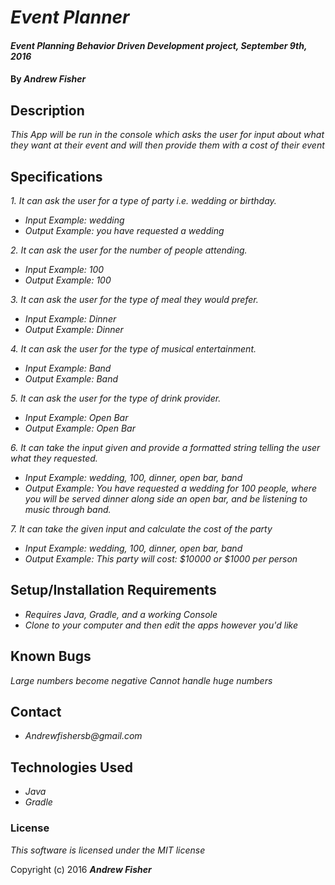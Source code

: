 # _Event Planner_

#### _Event Planning Behavior Driven Development project, September 9th, 2016_

#### By _**Andrew Fisher**_

## Description

_This App will be run in the console which asks the user for input about what they want at their event and will then provide them with a cost of their event_

## Specifications

_1. It can ask the user for a type of party i.e. wedding or birthday._
* _Input Example: wedding_
* _Output Example: you have requested a wedding_

_2. It can ask the user for the number of people attending._
* _Input Example: 100_
* _Output Example: 100_

_3. It can ask the user for the type of meal they would prefer._
* _Input Example: Dinner_
* _Output Example: Dinner_

_4. It can ask the user for the type of musical entertainment._
* _Input Example: Band_
* _Output Example: Band_

_5. It can ask the user for the type of drink provider._
* _Input Example: Open Bar_
* _Output Example: Open Bar_

_6. It can take the input given and provide a formatted string telling the user what they requested._
* _Input Example: wedding, 100, dinner, open bar, band_
* _Output Example: You have requested a wedding for 100 people, where you will be served dinner along side an open bar, and be listening to music through band._

_7. It can take the given input and calculate the cost of the party_
* _Input Example: wedding, 100, dinner, open bar, band_
* _Output Example: This party will cost: $10000 or $1000 per person_


## Setup/Installation Requirements

* _Requires Java, Gradle, and a working Console_
* _Clone to your computer and then edit the apps however you'd like_

## Known Bugs

_Large numbers become negative_
_Cannot handle huge numbers_

## Contact
* _Andrewfishersb@gmail.com_

## Technologies Used

* _Java_
* _Gradle_


### License

*This software is licensed under the MIT license*

Copyright (c) 2016 **_Andrew Fisher_**
